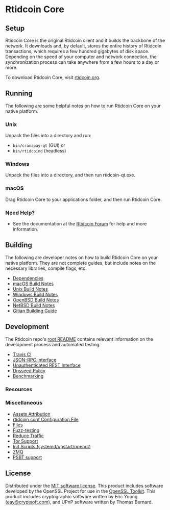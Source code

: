 Rtidcoin Core
=============

Setup
---------------------
Rtidcoin Core is the original Rtidcoin client and it builds the backbone of the network. It downloads and, by default, stores the entire history of Rtidcoin transactions, which requires a few hundred gigabytes of disk space. Depending on the speed of your computer and network connection, the synchronization process can take anywhere from a few hours to a day or more.

To download Rtidcoin Core, visit [rtidcoin.org](https://rtidcoin.org/).

Running
---------------------
The following are some helpful notes on how to run Rtidcoin Core on your native platform.

### Unix

Unpack the files into a directory and run:

- `bin/cranapay-qt` (GUI) or
- `bin/rtidcoind` (headless)

### Windows

Unpack the files into a directory, and then run rtidcoin-qt.exe.

### macOS

Drag Rtidcoin Core to your applications folder, and then run Rtidcoin Core.

### Need Help?

* See the documentation at the [Rtidcoin Forum](https://forum.rtidcoin.org)
for help and more information.

Building
---------------------
The following are developer notes on how to build Rtidcoin Core on your native platform. They are not complete guides, but include notes on the necessary libraries, compile flags, etc.

- [Dependencies](dependencies.md)
- [macOS Build Notes](build-osx.md)
- [Unix Build Notes](build-unix.md)
- [Windows Build Notes](build-windows.md)
- [OpenBSD Build Notes](build-openbsd.md)
- [NetBSD Build Notes](build-netbsd.md)
- [Gitian Building Guide](gitian-building.md)

Development
---------------------
The Rtidcoin repo's [root README](/README.md) contains relevant information on the development process and automated testing.

- [Travis CI](travis-ci.md)
- [JSON-RPC Interface](JSON-RPC-interface.md)
- [Unauthenticated REST Interface](REST-interface.md)
- [Dnsseed Policy](dnsseed-policy.md)
- [Benchmarking](benchmarking.md)

### Resources

### Miscellaneous
- [Assets Attribution](assets-attribution.md)
- [rtidcoin.conf Configuration File](rtidcoin-conf.md)
- [Files](files.md)
- [Fuzz-testing](fuzzing.md)
- [Reduce Traffic](reduce-traffic.md)
- [Tor Support](tor.md)
- [Init Scripts (systemd/upstart/openrc)](init.md)
- [ZMQ](zmq.md)
- [PSBT support](psbt.md)

License
---------------------
Distributed under the [MIT software license](/COPYING).
This product includes software developed by the OpenSSL Project for use in the [OpenSSL Toolkit](https://www.openssl.org/). This product includes
cryptographic software written by Eric Young ([eay@cryptsoft.com](mailto:eay@cryptsoft.com)), and UPnP software written by Thomas Bernard.
